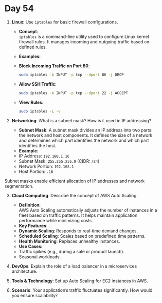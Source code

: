 # Day 54

1. **Linux**: Use `iptables` for basic firewall configurations.
   * **Concept**:  
`iptables` is a command-line utility used to configure Linux kernel firewall rules. It manages incoming and outgoing traffic based on defined rules.

   * **Examples**:  
    - **Block Incoming Traffic on Port 80**:  
      ```bash
      sudo iptables -A INPUT -p tcp --dport 80 -j DROP
      ```
    - **Allow SSH Traffic**:  
      ```bash
      sudo iptables -A INPUT -p tcp --dport 22 -j ACCEPT
      ```
    - **View Rules**:  
      ```bash
      sudo iptables -L -v
      ```


2. **Networking**: What is a subnet mask? How is it used in IP addressing?
   - **Subnet Mask**: A subnet mask divides an IP address into two parts: the network and host components. It defines the size of a network and determines which part identifies the network and which part identifies the host.  
   - **Example**:  
    - IP Address: `192.168.1.10`
    - Subnet Mask: `255.255.255.0` (CIDR: `/24`)
    - Network Portion: `192.168.1`
    - Host Portion: `.10`  

  Subnet masks enable efficient allocation of IP addresses and network segmentation.


3. **Cloud Computing**: Describe the concept of AWS Auto Scaling.
   - **Definition**:  
     AWS Auto Scaling automatically adjusts the number of instances in a fleet based on traffic patterns. It helps maintain application performance while minimizing costs.
   - **Key Features**:
    - **Dynamic Scaling**: Responds to real-time demand changes.
    - **Scheduled Scaling**: Scales based on predefined time patterns.
    - **Health Monitoring**: Replaces unhealthy instances.
   - **Use Cases**:
    - Traffic spikes (e.g., during a sale or product launch).
    - Seasonal workloads.


4. **DevOps**: Explain the role of a load balancer in a microservices architecture.

5. **Tools & Technology**: Set up Auto Scaling for EC2 instances in AWS.

6. **Scenario**: Your application’s traffic fluctuates significantly. How would you ensure scalability?

